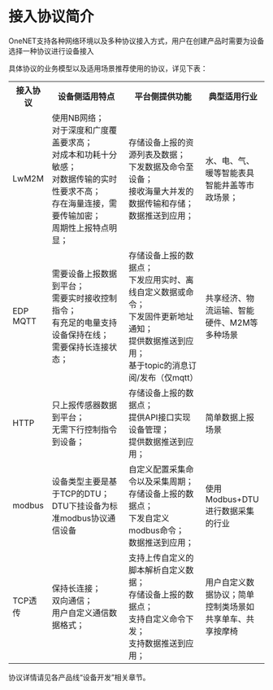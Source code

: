 # 接入协议简介

OneNET支持各种网络环境以及多种协议接入方式，用户在创建产品时需要为设备选择一种协议进行设备接入

具体协议的业务模型以及适用场景推荐使用的协议，详见下表：

<table>
<tr><th width="10%">接入协议</th><th width="30%">设备侧适用特点</th><th width="30%">平台侧提供功能</th><th>典型适用行业</th></tr>
<tr><td>LwM2M</td><td>使用NB网络；<br>对于深度和广度覆盖要求高；<br>对成本和功耗十分敏感；<br>对数据传输的实时性要求不高；<br>存在海量连接，需要传输加密；<br>周期性上报特点明显；</td><td>存储设备上报的资源列表及数据；<br>下发数据及命令至设备；<br>接收海量大并发的数据传输和存储；<br>数据推送到应用；</td><td>水、电、气、暖等智能表具<br>智能井盖等市政场景；</td></tr>
<tr><td>EDP<br>MQTT</td><td>需要设备上报数据到平台；<br>需要实时接收控制指令；<br>有充足的电量支持设备保持在线；<br>需要保持长连接状态；</td><td>存储设备上报的数据点；<br>下发应用实时、离线自定义数据或命令；<br>下发固件更新地址通知；<br>提供数据推送到应用；<br>基于topic的消息订阅/发布（仅mqtt）</td><td>共享经济、物流运输、智能硬件、M2M等多种场景</td></tr>
<tr><td>HTTP</td><td>只上报传感器数据到平台；<br>无需下行控制指令到设备；</td><td>存储设备上报的数据点；<br>提供API接口实现设备管理；<br>提供数据推送到应用；</td><td>简单数据上报场景</td></tr>
<tr><td>modbus</td><td>设备类型主要是基于TCP的DTU；<br>DTU下挂设备为标准modbus协议通信设备</td><td>自定义配置采集命令以及采集周期；<br>存储设备上报的数据点；<br>下发自定义modbus命令；<br>数据推送到应用；</td><td>使用Modbus+DTU进行数据采集的行业</td></tr>
<tr><td>TCP透传</td><td>保持长连接；<br>双向通信；<br>用户自定义通信数据格式；</td><td>支持上传自定义的脚本解析自定义数据；<br>存储设备上报的数据点；<br>支持自定义命令下发；<br>支持数据推送到应用；</td><td>用户自定义数据协议；简单控制类场景如共享单车、共享按摩椅</td></tr>
</table>


协议详情请见各产品线“设备开发”相关章节。
